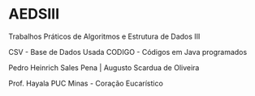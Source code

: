 # AEDSIII
Trabalhos Práticos de Algoritmos e Estrutura de Dados III

CSV - Base de Dados Usada
CODIGO - Códigos em Java programados

Pedro Heinrich Sales Pena | Augusto Scardua de Oliveira

Prof. Hayala
PUC Minas - Coração Eucarístico
